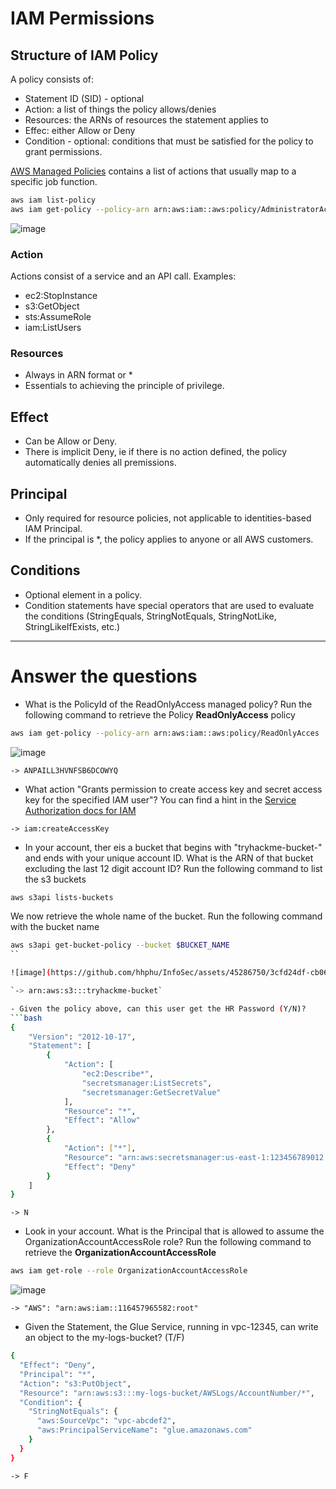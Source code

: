 # IAM Permissions

## Structure of IAM Policy
A policy consists of:
- Statement ID (SID) - optional
- Action: a list of things the policy allows/denies
- Resources: the ARNs of resources the statement applies to
- Effec: either Allow or Deny
- Condition - optional: conditions that must be satisfied for the policy to grant permissions.

[AWS Managed Policies](https://docs.aws.amazon.com/IAM/latest/UserGuide/access_policies_managed-vs-inline.html#aws-managed-policies) contains a list of actions that usually map to a specific job function.
```bash
aws iam list-policy
aws iam get-policy --policy-arn arn:aws:iam::aws:policy/AdministratorAccess
```

![image](https://github.com/hhphu/InfoSec/assets/45286750/e2af6f25-18b5-4cb3-9b9c-94cf58583dd4)


### Action
Actions consist of a service and an API call. Examples:
- ec2:StopInstance
- s3:GetObject
- sts:AssumeRole
- iam:ListUsers

### Resources
- Always in ARN format or *
- Essentials to achieving the principle of privilege. 

## Effect
- Can be Allow or Deny.
- There is implicit Deny, ie if there is no action defined, the policy automatically denies all premissions.

## Principal
- Only required for resource policies, not applicable to identities-based IAM Principal.
- If the principal is *, the policy applies to anyone or all AWS customers.

## Conditions
- Optional element in a policy.
- Condition statements have special operators that are used to evaluate the conditions (StringEquals, StringNotEquals, StringNotLike, StringLikeIfExists, etc.)


-----
# Answer the questions
- What is the PolicyId of the ReadOnlyAccess managed policy?
Run the following command to retrieve the Policy **ReadOnlyAccess** policy
```bash
aws iam get-policy --policy-arn arn:aws:iam::aws:policy/ReadOnlyAcces
```

![image](https://github.com/hhphu/InfoSec/assets/45286750/04782b03-2487-4907-af41-23233cf895a9)

`-> ANPAILL3HVNFSB6DCOWYQ`

- What action "Grants permission to create access key and secret access key for the specified IAM user"? You can find a hint in the [Service Authorization docs for IAM](https://docs.aws.amazon.com/service-authorization/latest/reference/reference.html)

`-> iam:createAccessKey`

- In your account, ther eis a bucket that begins with "tryhackme-bucket-" and ends with your unique account ID. What is the ARN of that bucket excluding the last 12 digit account ID?
Run the following command to list the s3 buckets
```bash
aws s3api lists-buckets
```
We now retrieve the whole name of the bucket. Run the following command with the bucket name

```bash
aws s3api get-bucket-policy --bucket $BUCKET_NAME
``

![image](https://github.com/hhphu/InfoSec/assets/45286750/3cfd24df-cb06-4465-a686-3be06b0fe365)

`-> arn:aws:s3:::tryhackme-bucket`

- Given the policy above, can this user get the HR Password (Y/N)?
```bash
{
    "Version": "2012-10-17",
    "Statement": [
        {
            "Action": [
                "ec2:Describe*",
                "secretsmanager:ListSecrets",
                "secretsmanager:GetSecretValue"
            ],
            "Resource": "*",
            "Effect": "Allow"
        },
        {
            "Action": ["*"],
            "Resource": "arn:aws:secretsmanager:us-east-1:123456789012:secret:HR-Passwords*",
            "Effect": "Deny"
        }
    ]
}
```
`-> N`

- Look in your account. What is the Principal that is allowed to assume the OrganizationAccountAccessRole role?
Run the following command to retrieve the **OrganizationAccountAccessRole**
```bash
aws iam get-role --role OrganizationAccountAccessRole
```

![image](https://github.com/hhphu/InfoSec/assets/45286750/ba13549a-4c25-4932-8095-46673e8685f2)

`-> "AWS": "arn:aws:iam::116457965582:root"`

- Given the Statement, the Glue Service, running in vpc-12345, can write an object to the my-logs-bucket? (T/F)
```bash
{
  "Effect": "Deny",
  "Principal": "*",
  "Action": "s3:PutObject",
  "Resource": "arn:aws:s3:::my-logs-bucket/AWSLogs/AccountNumber/*",
  "Condition": {
    "StringNotEquals": {
      "aws:SourceVpc": "vpc-abcdef2",
      "aws:PrincipalServiceName": "glue.amazonaws.com"
    }
  }
}
```
`-> F`

